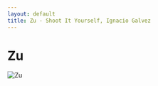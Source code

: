```yaml
---
layout: default
title: Zu - Shoot It Yourself, Ignacio Galvez
---
```


# Zu

![Zu](http://assets.farmhouse.co/publishing/1-shoot-it-yourself/images/zu-1.jpg)
